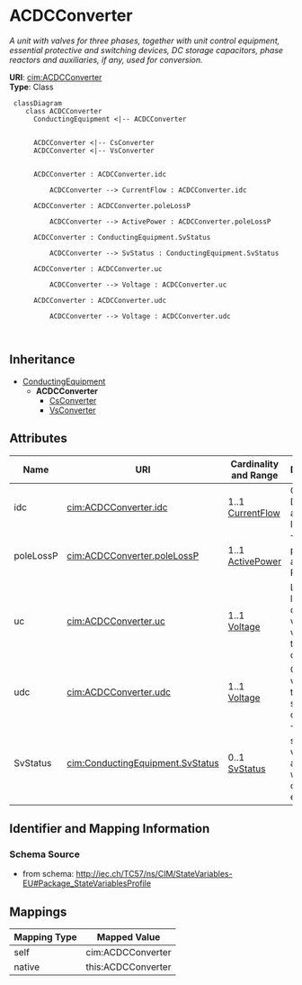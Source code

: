 # ACDCConverter


_A unit with valves for three phases, together with unit control equipment, essential protective and switching devices, DC storage capacitors, phase reactors and auxiliaries, if any, used for conversion._





**URI**: [cim:ACDCConverter](http://iec.ch/TC57/CIM100#ACDCConverter)<br />
**Type**: Class




```mermaid
 classDiagram
    class ACDCConverter
      ConductingEquipment <|-- ACDCConverter
      

      ACDCConverter <|-- CsConverter
      ACDCConverter <|-- VsConverter
      
      
      ACDCConverter : ACDCConverter.idc
        
          ACDCConverter --> CurrentFlow : ACDCConverter.idc
        
      ACDCConverter : ACDCConverter.poleLossP
        
          ACDCConverter --> ActivePower : ACDCConverter.poleLossP
        
      ACDCConverter : ConductingEquipment.SvStatus
        
          ACDCConverter --> SvStatus : ConductingEquipment.SvStatus
        
      ACDCConverter : ACDCConverter.uc
        
          ACDCConverter --> Voltage : ACDCConverter.uc
        
      ACDCConverter : ACDCConverter.udc
        
          ACDCConverter --> Voltage : ACDCConverter.udc
        
      
```





## Inheritance
* [ConductingEquipment](ConductingEquipment.md)
    * **ACDCConverter**
        * [CsConverter](CsConverter.md)
        * [VsConverter](VsConverter.md)



## Attributes


| Name | URI | Cardinality and Range | Description | Inheritance |
| ---  | --- | --- | --- | --- |
| idc | [cim:ACDCConverter.idc](http://iec.ch/TC57/CIM100#ACDCConverter.idc) | 1..1 <br />  [CurrentFlow](CurrentFlow.md)  | Converter DC current, also called Id | direct |
| poleLossP | [cim:ACDCConverter.poleLossP](http://iec.ch/TC57/CIM100#ACDCConverter.poleLossP) | 1..1 <br />  [ActivePower](ActivePower.md)  | The active power loss at a DC Pole  | direct |
| uc | [cim:ACDCConverter.uc](http://iec.ch/TC57/CIM100#ACDCConverter.uc) | 1..1 <br />  [Voltage](Voltage.md)  | Line-to-line converter voltage, the voltage at the AC side of the valve | direct |
| udc | [cim:ACDCConverter.udc](http://iec.ch/TC57/CIM100#ACDCConverter.udc) | 1..1 <br />  [Voltage](Voltage.md)  | Converter voltage at the DC side, also called Ud | direct |
| SvStatus | [cim:ConductingEquipment.SvStatus](http://iec.ch/TC57/CIM100#ConductingEquipment.SvStatus) | 0..1 <br />  [SvStatus](SvStatus.md)  | The status state variable associated with this conducting equipment | [ConductingEquipment](ConductingEquipment.md) |









## Identifier and Mapping Information







### Schema Source


* from schema: http://iec.ch/TC57/ns/CIM/StateVariables-EU#Package_StateVariablesProfile





## Mappings

| Mapping Type | Mapped Value |
| ---  | ---  |
| self | cim:ACDCConverter |
| native | this:ACDCConverter |




